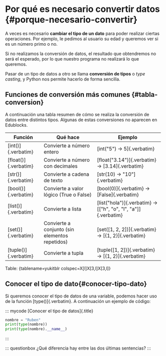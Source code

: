 
# Por qué es necesario convertir datos {#porque-necesario-convertir}

A veces es necesario **cambiar el tipo de un dato** para poder realizar ciertas operaciones.  Por ejemplo, le pedimos al usuario su edad y queremos ver si es un número primo o no.

Si no realizamos la conversión de datos, el resultado que obtendremos no será el esperado, por lo que nuestro programa no realizará lo que queremos.

Pasar de un tipo de datos a otro se llama **conversión de tipos** o *type casting*, y Python nos permite hacerlo de forma sencilla.

## Funciones de conversión más comunes {#tabla-conversion}

A continuación una tabla resumen de cómo se realiza la conversión de datos entre distintos tipos. Algunas de estas conversiones no aparecen en Edublocks.

| Función     | Qué hace                                      | Ejemplo                    |
|-------------|-----------------------------------------------|----------------------------|
| [int()]{.verbatim}   | Convierte a número entero   | [int("5") → 5]{.verbatim}   |
| [float()]{.verbatim} | Convierte a número con decimales  | [float("3.14")]{.verbatim} → [3.14]{.verbatim}   |
| [str()]{.verbatim}   | Convierte a cadena de texto  | [str(10) → "10"]{.verbatim}  |
| [bool()]{.verbatim}  | Convierte a valor lógico (True o False) | [bool(0)]{.verbatim} → [False]{.verbatim}   |
| [list()]{.verbatim}  | Convierte a lista  | [list("hola")]{.verbatim} → [["h", "o", "l", "a"]]{.verbatim} |
| [set()]{.verbatim}   | Convierte a conjunto (sin elementos repetidos)| [set([1, 2, 2])]{.verbatim} → [{1, 2}]{.verbatim} |
| [tuple()]{.verbatim} | Convierte a tupla  | [tuple([1, 2])]{.verbatim} → [(1, 2)]{.verbatim}  |

Table: {tablename=yukitblr colspec=X[l]X[3,l]X[3,l]}


## Conocer el tipo de dato{#conocer-tipo-dato}

Si queremos conocer el tipo de datos de una variable, podemos hacer uso de la función [type()]{.verbatim}. A continuación un ejemplo de código:

::: mycode
[Conocer el tipo de datos]{.title}

```python
nombre = "Ruben"
print(type(nombre))
print(type(nombre).__name__)
```
:::

::: questionbox
¿Qué diferencia hay entre las dos últimas sentencias?
:::


<!-- TODO: Sería interesante hacer un ejemplo de cada tipo, pero de momento paso.
# Conversión a int {#conversion-int}
-->

